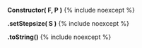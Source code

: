 **Constructor( F, P )**
{% include noexcept %}

**.setStepsize( S )**
{% include noexcept %}

**.toString()**
{% include noexcept %}